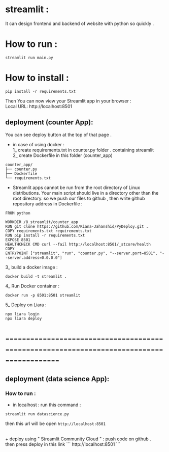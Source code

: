 # streamlit :

It can design frontend and backend of website with python so quickly . 


# How to run :

```
streamlit run main.py
```

# How to install :
```
pip install -r requirements.txt
```
Then You can now view your Streamlit app in your browser :
<br>
Local URL: http://localhost:8501


## deployment (counter App):
You can see deploy button at the top of that page .

+ in case of using docker :<br>
1_ create requirements.txt in counter.py folder . containing streamlit  <br>
2_ create Dockerfile in this folder (counter_app) 

```
counter_app/
├── counter.py
├── Dockerfile
└── requirements.txt
```
+ Streamlit apps cannot be run from the root directory of Linux distributions. Your main script should live in a directory other than the root directory. so we push our files to github , then write github repository address in Dockerfile :

```
FROM python

WORKDIR /8_streamlit/counter_app
RUN git clone https://github.com/Kiana-Jahanshid/PyDeploy.git .
COPY requirements.txt requirements.txt
RUN pip install -r requirements.txt
EXPOSE 8501
HEALTHCHECK CMD curl --fail http://localhost:8501/_stcore/health
COPY  . .
ENTRYPOINT ["streamlit", "run", "counter.py", "--server.port=8501", "--server.address=0.0.0.0"]

```


3_ build a docker image : <br>
```
docker build -t streamlit .
```

4_ Run Docker container :
```
docker run -p 8501:8501 streamlit
```

5_ Deploy on Liara : <br>
```
npx liara login 
npx liara deploy
```

# -----------------------------------------------------------------------------------------


## deployment (data science App):

### How to run :
+ in localhost :
run this command :
```
streamlit run datascience.py
```
then this url will be open ``` http://localhost:8501 ```

<br>
+ deploy using " Streamlit Community Cloud " :
push code on github . <br>
then press deploy in this link  ``` http://localhost:8501 ```